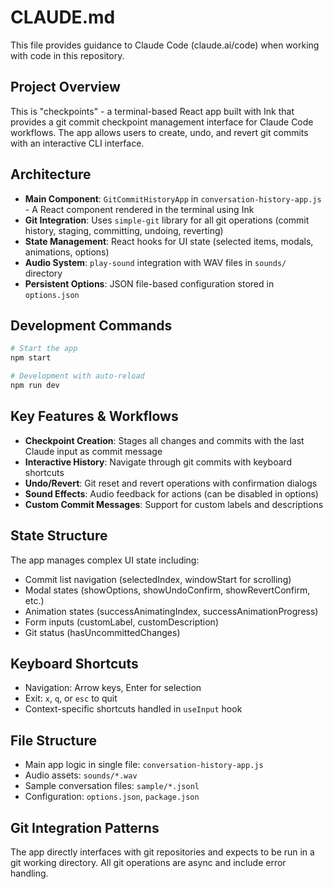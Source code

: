 # CLAUDE.md

This file provides guidance to Claude Code (claude.ai/code) when working with code in this repository.

## Project Overview

This is "checkpoints" - a terminal-based React app built with Ink that provides a git commit checkpoint management interface for Claude Code workflows. The app allows users to create, undo, and revert git commits with an interactive CLI interface.

## Architecture

- **Main Component**: `GitCommitHistoryApp` in `conversation-history-app.js` - A React component rendered in the terminal using Ink
- **Git Integration**: Uses `simple-git` library for all git operations (commit history, staging, committing, undoing, reverting)
- **State Management**: React hooks for UI state (selected items, modals, animations, options)
- **Audio System**: `play-sound` integration with WAV files in `sounds/` directory
- **Persistent Options**: JSON file-based configuration stored in `options.json`

## Development Commands

```bash
# Start the app
npm start

# Development with auto-reload
npm run dev
```

## Key Features & Workflows

- **Checkpoint Creation**: Stages all changes and commits with the last Claude input as commit message
- **Interactive History**: Navigate through git commits with keyboard shortcuts
- **Undo/Revert**: Git reset and revert operations with confirmation dialogs
- **Sound Effects**: Audio feedback for actions (can be disabled in options)
- **Custom Commit Messages**: Support for custom labels and descriptions

## State Structure

The app manages complex UI state including:
- Commit list navigation (selectedIndex, windowStart for scrolling)
- Modal states (showOptions, showUndoConfirm, showRevertConfirm, etc.)
- Animation states (successAnimatingIndex, successAnimationProgress)
- Form inputs (customLabel, customDescription)
- Git status (hasUncommittedChanges)

## Keyboard Shortcuts

- Navigation: Arrow keys, Enter for selection
- Exit: `x`, `q`, or `esc` to quit
- Context-specific shortcuts handled in `useInput` hook

## File Structure

- Main app logic in single file: `conversation-history-app.js`
- Audio assets: `sounds/*.wav`
- Sample conversation files: `sample/*.jsonl`
- Configuration: `options.json`, `package.json`

## Git Integration Patterns

The app directly interfaces with git repositories and expects to be run in a git working directory. All git operations are async and include error handling.